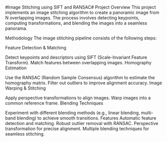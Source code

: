 #Image Stitching using SIFT and RANSAC#
Project Overview
This project implements an image stitching algorithm to create a panoramic image from N overlapping images. The process involves detecting keypoints, computing transformations, and blending the images into a seamless panorama.

Methodology
The image stitching pipeline consists of the following steps:

Feature Detection & Matching

Detect keypoints and descriptors using SIFT (Scale-Invariant Feature Transform).
Match features between overlapping images.
Homography Estimation

Use the RANSAC (Random Sample Consensus) algorithm to estimate the homography matrix.
Filter out outliers to improve alignment accuracy.
Image Warping & Stitching

Apply perspective transformations to align images.
Warp images into a common reference frame.
Blending Techniques

Experiment with different blending methods (e.g., linear blending, multi-band blending) to achieve smooth transitions.
Features
Automatic feature detection and matching.
Robust outlier removal with RANSAC.
Perspective transformation for precise alignment.
Multiple blending techniques for seamless stitching.

